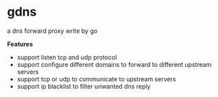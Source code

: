 gdns
====

a dns forward proxy write by go

**Features**

- support listen tcp and udp protocol
- support configure different domains to forward to different upstream servers
- support tcp or udp to communicate to upstream servers
- support ip blacklist to filter unwanted dns reply
